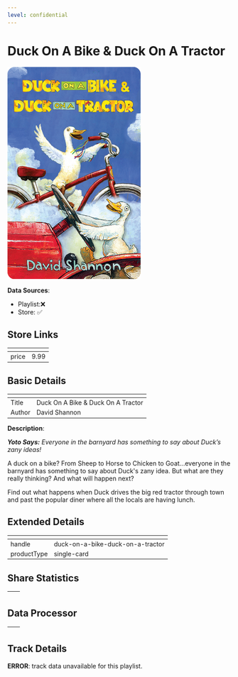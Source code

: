 ```yaml
---
level: confidential
---
```

# Duck On A Bike & Duck On A Tractor

![card_[tVIKQ].png](../../img/cards/card_[tVIKQ].png)

**Data Sources**: 

- Playlist:❌
- Store: ✅


## Store Links

| <!-- --> | <!-- --> |
| - | - |
| price | 9.99 |


## Basic Details

| <!-- --> | <!-- --> |
| - | - |
| Title | Duck On A Bike & Duck On A Tractor |
| Author | David Shannon |

**Description**:

_**Yoto Says:** Everyone in the barnyard has something to say about Duck’s zany ideas!_

A duck on a bike? From Sheep to Horse to Chicken to Goat...everyone in the barnyard has something to say about Duck's zany idea. But what are they really thinking? And what will happen next?

Find out what happens when Duck drives the big red tractor through town and past the popular diner where all the locals are having lunch.


## Extended Details

| <!-- --> | <!-- --> |
| - | - |
| handle | duck-on-a-bike-duck-on-a-tractor |
| productType | single-card |


## Share Statistics

| <!-- --> | <!-- --> |
| - | - |


## Data Processor

| <!-- --> | <!-- --> |
| - | - |


## Track Details

**ERROR**: track data unavailable for this playlist.
